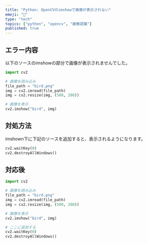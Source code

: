 ```yaml
---
title: "Python: OpenCVのimshowで画像が表示されない"
emoji: "🐍"
type: "tech"
topics: ["python", "opencv", "画像認識"]
published: true
---
```


## エラー内容
以下のソースのimshowの部分で画像が表示されませんでした。
```py
import cv2

# 画像を読み込み 
file_path = "bird.png"
img = cv2.imread(file_path) 
img = cv2.resize(img, (500, 200)) 

# 画像を表示 
cv2.imshow("bird", img)
```

## 対処方法
imshown下に下記のソースを追加すると、表示されるようになります。
```py
cv2.waitKey(0) 
cv2.destroyAllWindows()
```

## 対応後
```py
import cv2

# 画像を読み込み 
file_path = "bird.png"
img = cv2.imread(file_path) 
img = cv2.resize(img, (500, 200)) 

# 画像を表示 
cv2.imshow("bird", img)

# ここに追加する
cv2.waitKey(0) 
cv2.destroyAllWindows()
```






